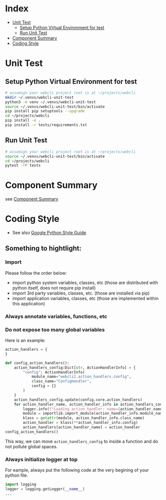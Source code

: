# Index
* [Unit Test](#unit-test)
    * [Setup Python Virtual Environment for test](#setup-python-virtual-environment-for-test)
    * [Run Unit Test](#run-unit-test)
* [Component Summary](#component-summary)
* [Coding Style](#coding-style)

# Unit Test
## Setup Python Virtual Environment for test
```bash
# assumign your webcli project root is at ~/projects/webcli
mkdir ~/.venvs/webcli-unit-test
python3 -m venv ~/.venvs/webcli-unit-test
source ~/.venvs/webcli-unit-test/bin/activate
pip install pip setuptools --upgrade
cd ~/projects/webcli
pip install -e .
pip install -r tests/requirements.txt
```

## Run Unit Test
```bash
# assumign your webcli project root is at ~/projects/webcli
source ~/.venvs/webcli-unit-test/bin/activate
cd ~/projects/webcli
pytest -rP tests
```

# Component Summary
see [Component Summary](components.md)

# Coding Style
* See also [Google Python Style Guide](https://google.github.io/styleguide/pyguide.html)

## Something to hightlight:
### Import
Please follow the order below:
* import python system variables, classes, etc (those are distributed with python itself, does not require pip install)
* import 3rd party variables, classes, etc. (those are installed via pip)
* import application variables, classes, etc (those are implemented within this application)
### Always annotate variables, functions, etc
### Do not expose too many global variables
Here is an example:
```python
action_handlers = {
}

def config_action_handlers():
    action_handlers_config:Dict[str, ActionHandlerInfo] = {
        "config": ActionHandlerInfo(
            module_name="webcli2.action_handlers.config",
            class_name="ConfigHandler",
            config = {}
        )
    }
    action_handlers_config.update(config.core.action_handlers)
    for action_handler_name, action_handler_info in action_handlers_config.items():
        logger.info(f"Loading action handler: name={action_handler_name}, module={action_handler_info.module_name}, class={action_handler_info.class_name}")
        module = importlib.import_module(action_handler_info.module_name)
        klass = getattr(module, action_handler_info.class_name)
        action_handler = klass(**action_handler_info.config)
        action_handlers[action_handler_name] = action_handler
config_action_handlers()
```
This way, we can move `action_handlers_config` to inside a function and do not pollute global spaces.
### Always initialize logger at top
For eample, always put the following code at the very begining of your python file.
```python
import logging
logger = logging.getLogger(__name__)
...
```